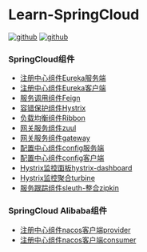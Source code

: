 # Learn-SpringCloud
[![github](https://img.shields.io/badge/springboot-2.3.0-green.svg)]()
[![github](https://img.shields.io/badge/springcloud-Hoxton.SR4-blue.svg)]()

### SpringCloud组件
+ [注册中心组件Eureka服务端](https://github.com/leowy/learn-springcloud/tree/master/eureka-server)  
+ [注册中心组件Eureka客户端](https://github.com/leowy/learn-springcloud/tree/master/eureka-client)  
+ [服务调用组件Feign](https://github.com/leowy/learn-springcloud/tree/master/feign-service)  
+ [容错保护组件Hystrix](https://github.com/leowy/learn-springcloud/tree/master/hystrix-service)  
+ [负载均衡组件Ribbon](https://github.com/leowy/learn-springcloud/tree/master/ribbon-service)  
+ [网关服务组件zuul](https://github.com/leowy/learn-springcloud/tree/master/zuul-service) 
+ [网关服务组件gateway](https://github.com/leowy/learn-springcloud/tree/master/gateway-service) 
+ [配置中心组件config服务端](https://github.com/leowy/learn-springcloud/tree/master/config-server) 
+ [配置中心组件config客户端](https://github.com/leowy/learn-springcloud/tree/master/config-client) 
+ [Hystrix监控面板hystrix-dashboard](https://github.com/leowy/learn-springcloud/tree/master/hystrix-dashboard) 
+ [Hystrix监控聚合turbine](https://github.com/leowy/learn-springcloud/tree/master/turbine-service) 
+ [服务跟踪组件sleuth-整合zipkin](https://github.com/leowy/learn-springcloud/tree/master/sleuth-service) 


### SpringCloud Alibaba组件
+ [注册中心组件nacos客户端provider](https://github.com/leowy/learn-springcloud/tree/master/nacos-provider) 
+ [注册中心组件nacos客户端consumer](https://github.com/leowy/learn-springcloud/tree/master/nacos-consumer) 

